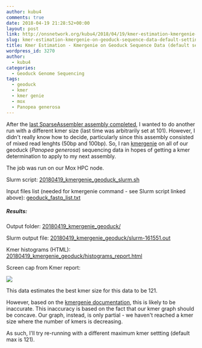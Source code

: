```yaml
---
author: kubu4
comments: true
date: 2018-04-19 21:28:52+00:00
layout: post
link: http://onsnetwork.org/kubu4/2018/04/19/kmer-estimation-kmergenie-on-geoduck-sequence-data-default-settings/
slug: kmer-estimation-kmergenie-on-geoduck-sequence-data-default-settings
title: Kmer Estimation - Kmergenie on Geoduck Sequence Data (default settings)
wordpress_id: 3270
author:
  - kubu4
categories:
  - Geoduck Genome Sequencing
tags:
  - geoduck
  - kmer
  - kmer genie
  - mox
  - Panopea generosa
---
```


After the [last SparseAssembler assembly completed](http://onsnetwork.org/kubu4/2018/04/05/genome-assembly-sparseassembler-geoduck-genomic-data-kmer101/), I wanted to do another run with a different kmer size (last time was arbitrarily set at 101). However, I didn't really know how to decide, particularly since this assembly consisted of mixed read lenghts (50bp and 100bp). So, I ran [kmergenie](http://kmergenie.bx.psu.edu/README) on all of our geoduck (_Panopea generosa_) sequencing data in hopes of getting a kmer determination to apply to my next assembly.

The job was run on our Mox HPC node.

Slurm script: [20180419_kmergenie_geoduck_slurm.sh](http://owl.fish.washington.edu/Athaliana/20180419_kmergenie_geoduck/20180419_kmergenie_geoduck_slurm.sh)

Input files list (needed for kmergenie command - see Slurm script linked above): [geoduck_fastq_list.txt](http://owl.fish.washington.edu/Athaliana/20180419_kmergenie_geoduck/geoduck_fastq_list.txt)



##### Results:



Output folder: [20180419_kmergenie_geoduck/](http://owl.fish.washington.edu/Athaliana/20180419_kmergenie_geoduck/)

Slurm output file: [20180419_kmergenie_geoduck/slurm-161551.out](http://owl.fish.washington.edu/Athaliana/20180419_kmergenie_geoduck/slurm-161551.out)

Kmer histograms (HTML): [20180419_kmergenie_geoduck/histograms_report.html](http://owl.fish.washington.edu/Athaliana/20180419_kmergenie_geoduck/histograms_report.html)

Screen cap from Kmer report:

![](http://owl.fish.washington.edu/Athaliana/20180419_kmergenie_geoduck/20180419_kmer_plot.png)

This data estimates the best kmer size for this data to be 121.

However, based on the [kmergenie documentation](http://owl.fish.washington.edu/Athaliana/20180419_kmergenie_geoduck/histograms_report.html#advhelp), this is likely to be inaccurate. This inaccuracy is based on the fact that our kmer graph should be concave. Our graph, instead, is only partial - we haven't reached a kmer size where the number of kmers is decreasing.

As such, I'll try re-running with a different maximum kmer settting (default max is 121).
